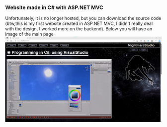 ### Website made in C# with ASP.NET MVC <br>
Unfortunately, it is no longer hosted, but you can download the source code (btw,this is my first website created in ASP.NET MVC, I didn't really deal with the design, I worked more on the backend). Below you will have an image of the main page <br>
<img src="https://raw.githubusercontent.com/LybraGames/NightmareStudioWebSite-ASP.NET-MVC-.NET-Framework-/master/README_SS/Screenshot%202023-05-25%20161157.png?token=GHSAT0AAAAAACDAPV4UGUQJNPPYQWF4STYIZDPL7KQ">
